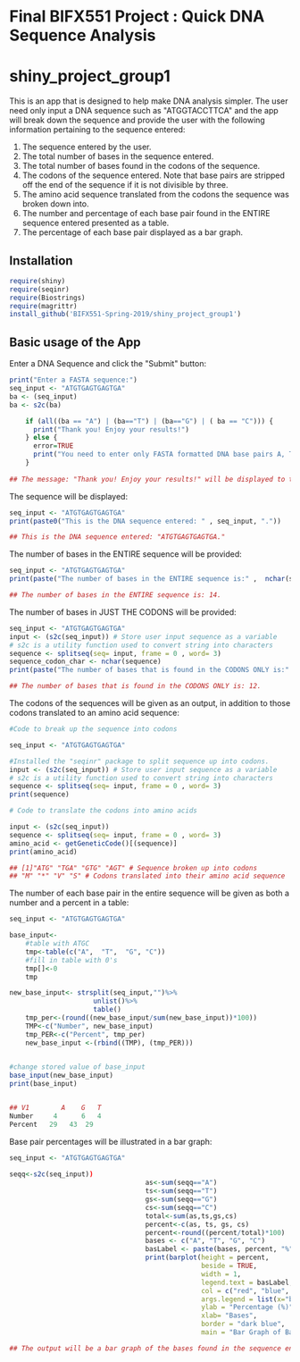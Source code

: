 # Final BIFX551 Project : Quick DNA Sequence Analysis
# shiny_project_group1
This is an app that is designed to help make DNA analysis simpler. The user need only input a DNA sequence such as "ATGGTACCTTCA" and the app will break down the sequence and provide the user with the following information pertaining to the sequence entered:

1) The sequence entered by the user.
2) The total number of bases in the sequence entered.
3) The total number of bases found in the codons of the sequence.
4) The codons of the sequence entered. Note that base pairs are stripped off the end of the sequence if it is not divisible by three.
5) The amino acid sequence translated from the codons the sequence was broken down into.
6) The number and percentage of each base pair found in the ENTIRE sequence entered presented as a table. 
7) The percentage of each base pair displayed as a bar graph.

## Installation

```r
require(shiny)
require(seqinr)
require(Biostrings)
require(magrittr)
install_github('BIFX551-Spring-2019/shiny_project_group1')

```

## Basic usage of the App

Enter a DNA Sequence and click the "Submit" button:
```r
print("Enter a FASTA sequence:")
seq_input <- "ATGTGAGTGAGTGA"
ba <- (seq_input)
ba <- s2c(ba)

    if (all((ba == "A") | (ba=="T") | (ba=="G") | ( ba == "C"))) {   
      print("Thank you! Enjoy your results!")
    } else {
      error=TRUE
      print("You need to enter only FASTA formatted DNA base pairs A, T, G, and C, please try again")
    }
    
## The message: "Thank you! Enjoy your results!" will be displayed to the user.    
```

The sequence will be displayed:

```r
seq_input <- "ATGTGAGTGAGTGA"
print(paste0("This is the DNA sequence entered: " , seq_input, "."))

## This is the DNA sequence entered: "ATGTGAGTGAGTGA."
```

The number of bases in the ENTIRE sequence will be provided:

```r
seq_input <- "ATGTGAGTGAGTGA"
print(paste("The number of bases in the ENTIRE sequence is:" ,  nchar(seq_input) , "."))

## The number of bases in the ENTIRE sequence is: 14.

```

The number of bases in JUST THE CODONS will be provided:

```r
seq_input <- "ATGTGAGTGAGTGA"
input <- (s2c(seq_input)) # Store user input sequence as a variable 
# s2c is a utility function used to convert string into characters
sequence <- splitseq(seq= input, frame = 0 , word= 3)
sequence_codon_char <- nchar(sequence)
print(paste("The number of bases that is found in the CODONS ONLY is:" , sum(sequence_codon_char), "."))

## The number of bases that is found in the CODONS ONLY is: 12.

```

The codons of the sequences will be given as an output, in addition to those codons translated to an amino acid sequence:

```r
#Code to break up the sequence into codons

seq_input <- "ATGTGAGTGAGTGA"

#Installed the "seqinr" package to split sequence up into codons.
input <- (s2c(seq_input)) # Store user input sequence as a variable 
# s2c is a utility function used to convert string into characters
sequence <- splitseq(seq= input, frame = 0 , word= 3)
print(sequence)

# Code to translate the codons into amino acids

input <- (s2c(seq_input))
sequence <- splitseq(seq= input, frame = 0 , word= 3)
amino_acid <- getGeneticCode()[(sequence)]
print(amino_acid)

## [1]"ATG" "TGA" "GTG" "AGT" # Sequence broken up into codons
## "M" "*" "V" "S" # Codons translated into their amino acid sequence

```

The number of each base pair in the entire sequence will be given as both a number and a percent in a table:

```r
seq_input <- "ATGTGAGTGAGTGA"

base_input<- 
    #table with ATGC
    tmp<-table(c("A",  "T",  "G", "C"))
    #fill in table with 0's
    tmp[]<-0
    tmp

new_base_input<- strsplit(seq_input,"")%>%
                     unlist()%>%
                     table()
    tmp_per<-(round((new_base_input/sum(new_base_input))*100))
    TMP<-c("Number", new_base_input)
    tmp_PER<-c("Percent", tmp_per)
    new_base_input <-(rbind((TMP), (tmp_PER)))

    
#change stored value of base_input
base_input(new_base_input)    
print(base_input)


## V1	     A 	  G	  T
Number	   4	  6	  4
Percent	  29   43  29

```

Base pair percentages will be illustrated in a bar graph:
```r
seq_input <- "ATGTGAGTGAGTGA"
   
seqq<-s2c(seq_input))
                                  as<-sum(seqq=="A")
                                  ts<-sum(seqq=="T")
                                  gs<-sum(seqq=="G")
                                  cs<-sum(seqq=="C")
                                  total<-sum(as,ts,gs,cs)
                                  percent<-c(as, ts, gs, cs)
                                  percent<-round((percent/total)*100)
                                  bases <- c("A", "T", "G", "C")
                                  basLabel <- paste(bases, percent, "%")
                                  print(barplot(height = percent,
                                                beside = TRUE,
                                                width = 1, 
                                                legend.text = basLabel,
                                                col = c("red", "blue", "yellow", "black"),
                                                args.legend = list(x="bottomright"),
                                                ylab = "Percentage (%)",
                                                xlab= "Bases",
                                                border = "dark blue",
                                                main = "Bar Graph of Bases"))

## The output will be a bar graph of the bases found in the sequence entered. 
```
